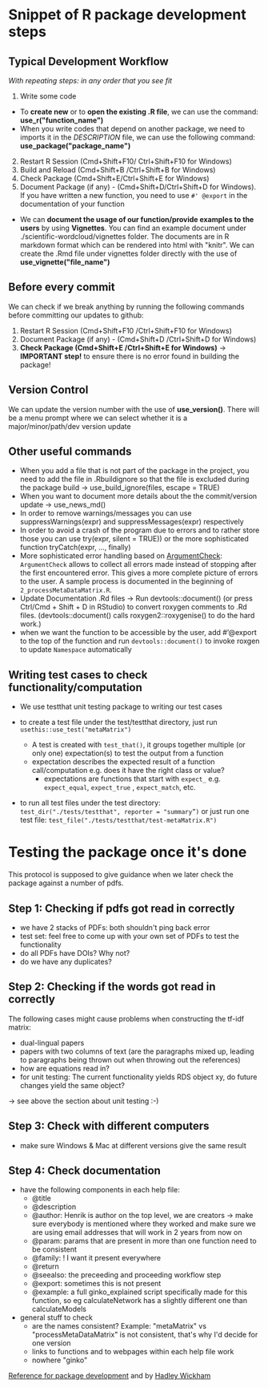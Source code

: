 # Snippet of R package development steps 

## Typical Development Workflow
*With repeating steps: in any order that you see fit*
1. Write some code 
+ To **create new** or to **open the existing .R file**, we can use the command: **use_r("function_name")**
+ When you write codes that depend on another package, we need to imports it in the *DESCRIPTION* file, we can use the following command: **use_package("package_name")** 
2. Restart R Session (Cmd+Shift+F10/ Ctrl+Shift+F10 for Windows)
3. Build and Reload (Cmd+Shift+B /Ctrl+Shift+B for Windows)
4. Check Package (Cmd+Shift+E/Ctrl+Shift+E for Windows)
5. Document Package (if any) - (Cmd+Shift+D/Ctrl+Shift+D for Windows). If you have written a new function, you need to use `#' @export` in the documentation of your function
+ We can **document the usage of our function/provide examples to the users** by using **Vignettes**. You can find an example document under ./scientific-wordcloud/vignettes folder. The documents are in R markdown format which can be rendered into html with "knitr". We can create the .Rmd file under vignettes folder directly with the use of **use_vignette("file_name")**

## Before every commit
We can check if we break anything by running the following commands before committing our updates to github:
1. Restart R Session (Cmd+Shift+F10 /Ctrl+Shift+F10 for Windows)
2. Document Package (if any) - (Cmd+Shift+D /Ctrl+Shift+D for Windows)
3. **Check Package (Cmd+Shift+E /Ctrl+Shift+E for Windows)** -> **IMPORTANT step!** to ensure there is no error found in building the package! 

## Version Control 
We can update the version number with the use of **use_version()**. There will be a menu prompt where we can select whether it is a major/minor/path/dev version update

## Other useful commands
+ When you add a file that is not part of the package in the project, you need to add the file in .Rbuildignore so that the file is excluded during the package build -> use_build_ignore(files, escape = TRUE)
+ When you want to document more details about the the commit/version update -> use_news_md()
+ In order to remove warnings/messages you can use suppressWarnings(expr) and suppressMessages(expr) respectively
+ In order to avoid a crash of the program due to errors and to rather store those you can use try(expr, silent = TRUE)) or the more sophisticated function tryCatch(expr, ..., finally)
+ More sophisticated error handling based on [ArgumentCheck](https://cran.r-project.org/web/packages/ArgumentCheck/vignettes/ArgumentChecking.html): `ArgumentCheck` allows to collect all errors made instead of stopping after the first encountered error. This gives a more complete picture of errors to the user. A sample process is documented in the beginning of `2_processMetaDataMatrix.R`.
+ Update Documentation .Rd files -> Run devtools::document() (or press Ctrl/Cmd + Shift + D in RStudio) to convert roxygen comments to .Rd files. (devtools::document() calls roxygen2::roxygenise() to do the hard work.)
+ when we want the function to be accessible by the user, add #’@export to the top of the function and run `devtools::document()` to invoke roxgen to update `Namespace` automatically  

## Writing test cases to check functionality/computation 

+ We use testthat unit testing package to writing our test cases
+ to create a test file under the test/testthat directory, just run `usethis::use_test("metaMatrix")` 
  + A test is created with `test_that()`, it groups together multiple (or only one) expectation(s) to test the output from a function
  + expectation describes the expected result of a function call/computation e.g. does it have the right class or value?
    + expectations are functions that start with `expect_` e.g. `expect_equal`, `expect_true` , `expect_match`, etc. 

+ to run all test files under the test directory: `test_dir("./tests/testthat", reporter = "summary”)` or just run one test file: `test_file("./tests/testthat/test-metaMatrix.R")`

# Testing the package once it's done
This protocol is supposed to give guidance when we later check the package against a number of pdfs.

## Step 1: Checking if pdfs got read in correctly
* we have 2 stacks of PDFs: both shouldn't ping back error
* test set: feel free to come up with your own set of PDFs to test the functionality
* do all PDFs have DOIs? Why not?
* do we have any duplicates?

## Step 2: Checking if the words got read in correctly
The following cases might cause problems when constructing the tf-idf matrix:
* dual-lingual papers
* papers with two columns of text (are the paragraphs mixed up, leading to paragraphs being thrown out when throwing out the references)
* how are equations read in?
* for unit testing: The current functionality yields RDS object xy, do future changes yield the same object?

-> see above the section about unit testing :-)

## Step 3: Check with different computers
* make sure Windows & Mac at different versions give the same result

## Step 4: Check documentation
* have the following components in each help file:
  * @title
  * @description
  * @author: Henrik is author on the top level, we are creators -> make sure everybody is mentioned where they worked and make sure we are using email addresses that will work in 2 years from now on
  * @param: params that are present in more than one function need to be consistent
  * @family: ! I want it present everywhere
  * @return
  * @seealso: the preceeding and proceeding workflow step
  * @export: sometimes this is not present
  * @example: a full ginko_explained script specifically made for this function, so eg calculateNetwork has a slightly different one than calculateModels
* general stuff to check
  * are the names consistent? Example: "metaMatrix" vs "processMetaDataMatrix" is not consistent, that's why I'd decide for one version
  * links to functions and to webpages within each help file work
  * nowhere "ginko"

[Reference for package development](https://www.hvitfeldt.me/blog/usethis-workflow-for-package-development/) and by [Hadley Wickham](http://r-pkgs.had.co.nz/)
